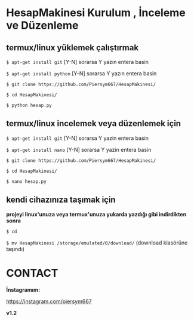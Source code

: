 
# HesapMakinesi Kurulum , İnceleme ve Düzenleme 

## termux/linux yüklemek çalıştırmak ##

`$ apt-get install git`
[Y-N] sorarsa Y yazın entera basin

`$ apt-get install python`
[Y-N] sorarsa Y yazın entera basin

`$ git clone https://github.com/Piersym667/HesapMakinesi/`

`$ cd HesapMakinesi/`

`$ python hesap.py`


## termux/linux incelemek veya düzenlemek için ##


`$ apt-get install git`
[Y-N] sorarsa Y yazin entera basin

`$ apt-get install nano`
[Y-N] sorarsa Y yazin entera basin

`$ git clone https://github.com/Piersym667/HesapMakinesi/`

`$ cd HesapMakinesi/`

`$ nano hesap.py`

## kendi cihazınıza taşımak için ##

**projeyi linux'unuza veya termux'unuza yukarda yazdığı gibi indirdikten sonra**

`$ cd`

`$ mv HesapMakinesi /storage/emulated/0/download/`
(download klasörüne taşındı)

# CONTACT

**İnstagramım:**

https://instagram.com/piersym667

**v1.2**
